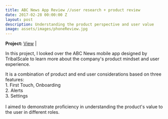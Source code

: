 ```yaml
---
title: ABC News App Review //user research + product review
date: 2017-02-28 00:00:00 Z
layout: post
description: Understanding the product perspective and user value
image: assets/images/phoneReview.jpg
---
```


<strong>Project: </strong><a href="https://projects.invisionapp.com/boards/AW3611OB93GFR/">View</a> |


In this project, I looked over the ABC News mobile app designed by TribalScale to learn more about the company's product mindset and user experience.

It is a combination of product and end user considerations based on three features: <br />
    1. First Touch, Onboarding <br />
    2. Alerts <br />
    3. Settings <br />
    <br />
I aimed to demonstrate proficiency in understanding the product's value to the user in different roles.
